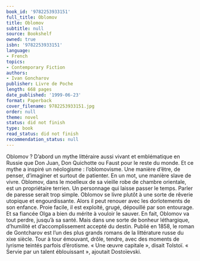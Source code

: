 ```yaml
---
book_id: '9782253933151'
full_title: Oblomov
title: Oblomov
subtitle: null
source: Bookshelf
owned: true
isbn: '9782253933151'
language:
- French
topics:
- Contemporary Fiction
authors:
- Ivan Goncharov
publisher: Livre de Poche
length: 668 pages
date_published: '1999-06-23'
format: Paperback
cover_filename: 9782253933151.jpg
order: null
theme: novel
status: did not finish
type: book
read_status: did not finish
recommendation_status: null
---
```

Oblomov ? D’abord un mythe littéraire aussi vivant et emblématique en Russie que Don Juan, Don Quichotte ou Faust pour le reste du monde. Et ce mythe a inspiré un néologisme : l’oblomovisme. Une manière d’être, de penser, d’imaginer et surtout de patienter. En un mot, une manière slave de vivre. Oblomov, dans le moelleux de sa vieille robe de chambre orientale, est un propriétaire terrien. Un personnage qui laisse passer le temps. Parler de paresse serait trop simple. Oblomov se livre plutôt à une sorte de rêverie utopique et engourdissante. Alors il peut renouer avec les dorlotements de son enfance. Proie facile, il est exploité, grugé, dépouillé par son entourage. Et sa fiancée Olga a bien du mérite à vouloir le sauver. En fait, Oblomov va tout perdre, jusqu’à sa santé. Mais dans une sorte de bonheur léthargique, d’humilité et d’accomplissement accepté du destin.
Publié en 1858, le roman de Gontcharov est l’un des plus grands romans de la littérature russe du xixe siècle. Tour à tour émouvant, drôle, tendre, avec des moments de lyrisme teintés parfois d’érotisme. « Une œuvre capitale », disait Tolstoï. « Servie par un talent éblouissant », ajoutait Dostoïevski.
